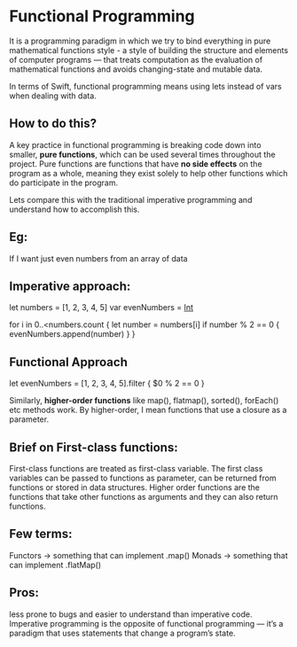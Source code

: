 # Functional Programming
It is a programming paradigm in which we try to bind everything in pure mathematical functions style - a style of building the structure and elements of computer programs — that treats computation as the evaluation of mathematical functions and avoids changing-state and mutable data.

In terms of Swift, functional programming means using lets instead of vars when dealing with data.

## How to do this?
A key practice in functional programming is breaking code down into smaller, **pure functions**, which can be used several times throughout the project. Pure functions are functions that have **no side effects** on the program as a whole, meaning they exist solely to help other functions which do participate in the program.

Lets compare this with the traditional imperative programming and understand how to accomplish this.

## Eg:
If I want just even numbers from an array of data

## Imperative approach:
let numbers = [1, 2, 3, 4, 5]
var evenNumbers = [Int]()

for i in 0..<numbers.count {
    let number = numbers[i]
    if number % 2 == 0 {
        evenNumbers.append(number)
    }
}

## Functional Approach
let evenNumbers = [1, 2, 3, 4, 5].filter { $0 % 2 == 0 }

Similarly, **higher-order functions** like map(), flatmap(), sorted(), forEach() etc methods work. By higher-order, I mean functions that use a closure as a parameter.

## Brief on First-class functions:
First-class functions are treated as first-class variable. The first class variables can be passed to functions as parameter, can be returned from functions or stored in data structures. Higher order functions are the functions that take other functions as arguments and they can also return functions.

## Few terms:
Functors -> something that can implement .map()
Monads -> something that can implement .flatMap()

## Pros:
less prone to bugs and easier to understand than imperative code. Imperative programming is the opposite of functional programming — it’s a paradigm that uses statements that change a program’s state.
